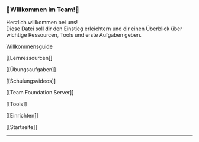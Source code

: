 ### 🎉Willkommen im Team!🎉

Herzlich willkommen bei uns!  
Diese Datei soll dir den Einstieg erleichtern und dir einen Überblick über wichtige Ressourcen, Tools und erste Aufgaben geben.

[Willkommensguide](https://eevolution.sharepoint.com/Administration/Willkommensordner/Forms/AllItems.aspx?id=%2FAdministration%2FWillkommensordner%2F2025%5FWillkommensguide%20eEvolution%2Epdf&parent=%2FAdministration%2FWillkommensordner)



[[Lernressourcen]]

[[Übungsaufgaben]]

[[Schulungsvideos]]

[[Team Foundation Server]]

[[Tools]]

[[Einrichten]]


[[Startseite]]









---


